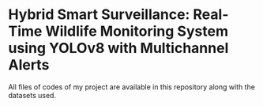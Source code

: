 # Hybrid Smart Surveillance: Real-Time Wildlife Monitoring System using YOLOv8 with Multichannel Alerts
All files of codes of my project are available in this repository along with the datasets used.
